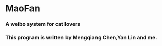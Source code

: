 # MaoFan
### A weibo system for cat lovers

### This program is written by Mengqiang Chen,Yan Lin and me.
